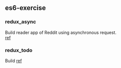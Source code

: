 ## es6-exercise

### redux_async
Build reader app of Reddit using asynchronous request.  
[ref](https://github.com/reactjs/redux/tree/master/examples/async)

### redux_todo
Build
[ref](http://redux.js.org/docs/basics/)
